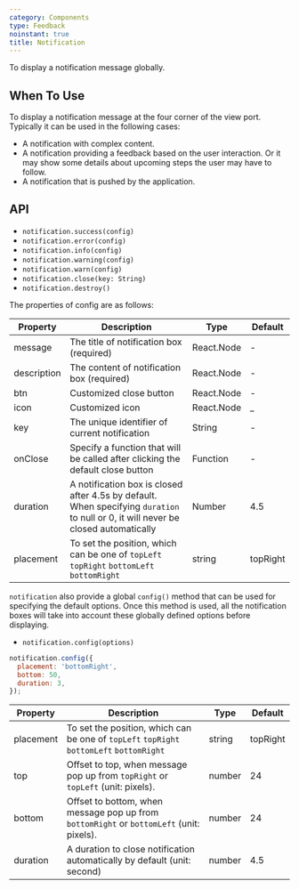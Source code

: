 ```yaml
---
category: Components
type: Feedback
noinstant: true
title: Notification
---
```


To display a notification message globally.

## When To Use
To display a notification message at the four corner of the view port. Typically it can be
used in the following cases:

- A notification with complex content.
- A notification providing a feedback based on the user interaction. Or it may show some details
about upcoming steps the user may have to follow.
- A notification that is pushed by the application.

## API

- `notification.success(config)`
- `notification.error(config)`
- `notification.info(config)`
- `notification.warning(config)`
- `notification.warn(config)`
- `notification.close(key: String)`
- `notification.destroy()`

The properties of config are as follows:

| Property   | Description                                     | Type         | Default |
|----------- |---------------------------------------------    | ----------- |--------|
| message    | The title of notification box (required)        | React.Node      | -     |
| description | The content of notification box (required)     | React.Node      | -     |
| btn        | Customized close button                         | React.Node      | -     |
| icon       | Customized icon                                 | React.Node      | _     |
| key        | The unique identifier of current notification                                 | String      | -     |
| onClose    | Specify a function that will be called after clicking the default close button  | Function    | -     |
| duration   | A notification box is closed after 4.5s by default. When specifying `duration` to null or 0, it will never be closed automatically | Number    | 4.5     |
| placement  | To set the position, which can be one of `topLeft` `topRight` `bottomLeft` `bottomRight` | string | topRight |


`notification` also provide a global `config()` method that can be used for specifying the default options. Once this method is used, all the notification boxes
will take into account these globally defined options before displaying.

- `notification.config(options)`
```js
notification.config({
  placement: 'bottomRight',
  bottom: 50,
  duration: 3,
});
```

| Property       | Description    | Type                       | Default       |
|------------|--------------------|----------------------------|--------------|
| placement  | To set the position, which can be one of `topLeft` `topRight` `bottomLeft` `bottomRight` | string | topRight |
| top        | Offset to top, when message pop up from `topRight` or `topLeft` (unit: pixels).          | number                   | 24        |
| bottom     | Offset to bottom, when message pop up from `bottomRight` or `bottomLeft` (unit: pixels). | number                   | 24        |
| duration   | A duration to close notification automatically by default (unit: second) | number                   | 4.5         |

